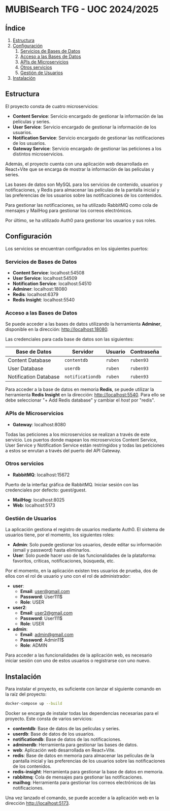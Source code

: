 # MUBISearch TFG - UOC 2024/2025

## Índice
1. [Estructura](#estructura)
2. [Configuración](#configuración)
    1. [Servicios de Bases de Datos](#servicios-de-bases-de-datos)
    2. [Acceso a las Bases de Datos](#acceso-a-las-bases-de-datos)
    3. [APIs de Microservicios](#apis-de-microservicios)
    4. [Otros servicios](#otros-servicios)
    5. [Gestión de Usuarios](#gestión-de-usuarios)
3. [Instalación](#instalación)


## Estructura
El proyecto consta de cuatro microservicios:
- **Content Service**: Servicio encargado de gestionar la información de las películas y series.
- **User Service**: Servicio encargado de gestionar la información de los usuarios.
- **Notification Service**: Servicio encargado de gestionar las notificaciones de los usuarios.
- **Gateway Service**: Servicio encargado de gestionar las peticiones a los distintos microservicios.

Además, el proyecto cuenta con una aplicación web desarrollada en React+Vite que se encarga de mostrar la información de las películas y series.

Las bases de datos son MySQL para los servicios de contenido, usuarios y notificaciones, y Redis para almacenar las películas de la pantalla inicial y las preferencias de los usuarios sobre las notificaciones de los contenidos.

Para gestionar las notificaciones, se ha utilizado RabbitMQ como cola de mensajes y MailHog para gestionar los correos electrónicos.

Por último, se ha utilizado Auth0 para gestionar los usuarios y sus roles.

## Configuración
Los servicios se encuentran configurados en los siguientes puertos:

### Servicios de Bases de Datos
- **Content Service**: localhost:54508
- **User Service**: localhost:54509
- **Notification Service**: localhost:54510
- **Adminer**: localhost:18080
- **Redis**: localhost:6379
- **Redis Insight**: localhost:5540

### Acceso a las Bases de Datos

Se puede acceder a las bases de datos utilizando la herramienta **Adminer**, disponible en la dirección: [http://localhost:18080](http://localhost:18080).

Las credenciales para cada base de datos son las siguientes:

| **Base de Datos**    | **Servidor**     | **Usuario** | **Contraseña** |
|-----------------------|------------------|-------------|----------------|
| Content Database      | `contentdb`     | `ruben`     | `ruben93`      |
| User Database         | `userdb`        | `ruben`     | `ruben93`      |
| Notification Database | `notificationdb`| `ruben`     | `ruben93`      |

Para acceder a la base de datos en memoria **Redis**, se puede utilizar la herramienta **Redis Insight** en la dirección: [http://localhost:5540](http://localhost:5540).
Para ello se debe seleccionar "+ Add Redis database" y cambiar el *host* por "redis".

### APIs de Microservicios
- **Gateway**: localhost:8080

Todas las peticiones a los microservicios se realizan a través de este servicio. Los puertos donde mapean los microservicios Content Service, User Service y Notification Service están restringidos y todas las peticiones a estos se enrutan a través del puerto del API Gateway.

### Otros servicios
- **RabbitMQ**: localhost:15672

Puerto de la interfaz gráfica de RabbitMQ. Iniciar sesión con las credenciales por defecto: guest/guest.

- **MailHog**: localhost:8025
- **Web**: localhost:5173

### Gestión de Usuarios

La aplicación gestiona el registro de usuarios mediante Auth0. El sistema de usuarios tiene, por el momento, los siguientes roles:
- **Admin**: Solo puede gestionar los usuarios, desde editar su información (email y password) hasta eliminarlos.
- **User**: Solo puede hacer uso de las funcionalidades de la plataforma: favoritos, críticas, notificaciones, búsqueda, etc.

Por el momento, en la aplicación existen tres usuarios de prueba, dos de ellos con el rol de usuario y uno con el rol de administrador:
- **user**:
    - **Email**: user@gmail.com
    - **Password**: User111$
    - **Role**: USER
- **user2**:
    - **Email**: user2@gmail.com
    - **Password**: User111$
    - **Role**: USER
- **admin**:
    - **Email**: admin@gmail.com
    - **Password**: Admin11$
    - **Role**: ADMIN

Para acceder a las funcionalidades de la aplicación web, es necesario iniciar sesión con uno de estos usuarios o registrarse con uno nuevo.

## Instalación
Para instalar el proyecto, es suficiente con lanzar el siguiente comando en la raíz del proyecto:
```bash
docker-compose up --build
```

Docker se encarga de instalar todas las dependencias necesarias para el proyecto. Este consta de varios servicios:
- **contentdb**: Base de datos de las películas y series.
- **userdb**: Base de datos de los usuarios.
- **notificationdb**: Base de datos de las notificaciones.
- **adminerdb**: Herramienta para gestionar las bases de datos.
- **web**: Aplicación web desarrollada en React+Vite.
- **redis**: Base de datos en memoria para almacenar las películas de la pantalla inicial y las preferencias de los usuarios sobre las notificaciones de los contenidos.
- **redis-insight**: Herramienta para gestionar la base de datos en memoria.
- **rabbitmq**: Cola de mensajes para gestionar las notificaciones.
- **mailhog**: Herramienta para gestionar los correos electrónicos de las notificaciones.

Una vez lanzado el comando, se puede acceder a la aplicación web en la dirección [http://localhost:5173](http://localhost:5173).
